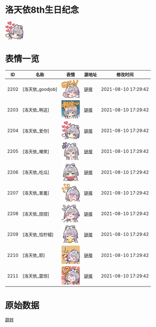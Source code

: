 # 洛天依8th生日纪念

<img src="./cover.png" height="60" alt="cover" />

# 表情一览

|ID|名称|表情|源地址|修改时间|
|----|----|----|----|----|
|2202|[洛天依_goodjob]|<img src="./pic/002202_%5B洛天依_goodjob%5D.png" height="60" alt="goodjob"/>|[链接](http://i0.hdslb.com/bfs/emote/a781b75de326488ba00c937f0d89b4eaba6a0ca0.png)|2021-08-10 17:29:42|
|2203|[洛天依_啊这]|<img src="./pic/002203_%5B洛天依_啊这%5D.png" height="60" alt="啊这"/>|[链接](http://i0.hdslb.com/bfs/emote/dadc58388430910b08339280054f3a776e6a9968.png)|2021-08-10 17:29:42|
|2204|[洛天依_爱你]|<img src="./pic/002204_%5B洛天依_爱你%5D.png" height="60" alt="爱你"/>|[链接](http://i0.hdslb.com/bfs/emote/f73b23dfef03618e1085507f248f70342c62b203.png)|2021-08-10 17:29:42|
|2205|[洛天依_嘲笑]|<img src="./pic/002205_%5B洛天依_嘲笑%5D.png" height="60" alt="嘲笑"/>|[链接](http://i0.hdslb.com/bfs/emote/0e5fef3f683b7989b036f587a143443a21fc27e2.png)|2021-08-10 17:29:42|
|2206|[洛天依_吃瓜]|<img src="./pic/002206_%5B洛天依_吃瓜%5D.png" height="60" alt="吃瓜"/>|[链接](http://i0.hdslb.com/bfs/emote/9935546bf88cede6dd8a7c7e31af192ece3d48a8.png)|2021-08-10 17:29:42|
|2207|[洛天依_害羞]|<img src="./pic/002207_%5B洛天依_害羞%5D.png" height="60" alt="害羞"/>|[链接](http://i0.hdslb.com/bfs/emote/6f252dc101140281ee67d39b089107086d51557b.png)|2021-08-10 17:29:42|
|2208|[洛天依_捏捏]|<img src="./pic/002208_%5B洛天依_捏捏%5D.png" height="60" alt="捏捏"/>|[链接](http://i0.hdslb.com/bfs/emote/ae4e9a000dcbc9c95f72157886d5b06d907d75c6.png)|2021-08-10 17:29:42|
|2209|[洛天依_恰柠檬]|<img src="./pic/002209_%5B洛天依_恰柠檬%5D.png" height="60" alt="恰柠檬"/>|[链接](http://i0.hdslb.com/bfs/emote/0fd022ad0d3aab8c1838a154aead476155a1e32c.png)|2021-08-10 17:29:42|
|2210|[洛天依_耶]|<img src="./pic/002210_%5B洛天依_耶%5D.png" height="60" alt="耶"/>|[链接](http://i0.hdslb.com/bfs/emote/2c149fb2c7f5ed2132301b8dbf9ce91b706b65c8.png)|2021-08-10 17:29:42|
|2211|[洛天依_震惊]|<img src="./pic/002211_%5B洛天依_震惊%5D.png" height="60" alt="震惊"/>|[链接](http://i0.hdslb.com/bfs/emote/ba0fecf913a690a9b36b01a09b8140396b995c96.png)|2021-08-10 17:29:42|

# 原始数据

[跳转](./raw.json)

